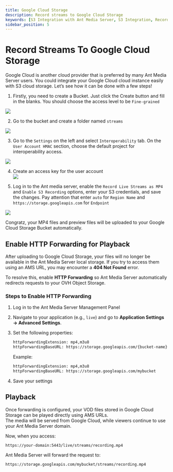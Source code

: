 ```yaml
---
title: Google Cloud Storage
description: Record streams to Google Cloud Storage
keywords: [S3 Integration with Ant Media Server, S3 Integration, Record streams to Google Cloud Storage, Ant Media Server Documentation, Ant Media Server Tutorials]
sidebar_position: 5
---
```


# Record Streams To Google Cloud Storage

Google Cloud is another cloud provider that is preferred by many Ant Media Server users. You could integrate your Google Cloud cloud instance easily with S3 cloud storage. Let’s see how it can be done with a few steps!

1. Firstly, you need to create a Bucket. Just click the Create button and fill in the blanks. You should choose the access level to be `Fine-grained`

![](@site/static/img/image-1665067750280.png)

2. Go to the bucket and create a folder named `streams`

![](@site/static/img/image-1665067824644.png )

3. Go to the `Settings` on the left and select `Interoperability` tab. On the `User Account HMAC` section, choose the default project for interoperability access.
 
![](@site/static/img/image-1665067873135.png)

4. Create an access key for the user account  
![](@site/static/img/image-1665067947615.png )

5. Log in to the Ant media server, enable the `Record Live Streams as MP4` and `Enable S3 Recording` options, enter your S3 credentials, and save the changes. Pay attention that enter `auto` for `Region Name` and `https://storage.googleapis.com` for `Endpoint`

![](@site/static/img/image-1665068031722.png )

Congratz, your MP4 files and preview files will be uploaded to your Google Cloud Storage Bucket automatically.


## Enable HTTP Forwarding for Playback

After uploading to Google Cloud Storage, your files will no longer be available in the Ant Media Server local storage. If you try to access them using an AMS URL, you may encounter a **404 Not Found** error.

To resolve this, enable **HTTP Forwarding** so Ant Media Server automatically redirects requests to your OVH Object Storage.

### Steps to Enable HTTP Forwarding

1. Log in to the Ant Media Server Management Panel
2. Navigate to your application (e.g., `live`) and go to **Application Settings → Advanced Settings**.  
3. Set the following properties:

   ```bash
   httpForwardingExtension: mp4,m3u8  
   httpForwardingBaseURL: https://storage.googleapis.com/{bucket-name}  
   ```

   Example:  

   ```bash
   httpForwardingExtension: mp4,m3u8  
   httpForwardingBaseURL: https://storage.googleapis.com/mybucket  
   ```

4. Save your settings


## Playback

Once forwarding is configured, your VOD files stored in Google Cloud Storage can be played directly using AMS URLs.  
The media will be served from Google Cloud, while viewers continue to use your Ant Media Server domain.

Now, when you access:

```bash
https://your-domain:5443/live/streams/recording.mp4  
```

Ant Media Server will forward the request to:

```bash
https://storage.googleapis.com/mybucket/streams/recording.mp4  
```
